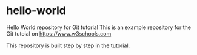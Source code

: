 # hello-world

Hello World repository for Git tutorial
This is an example repository for the Git tutoial on https://www.w3schools.com


This repository is built step by step in the tutorial.
